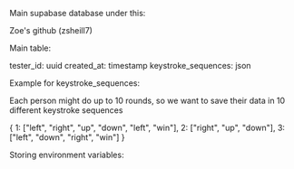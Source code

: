 Main supabase database under this:

Zoe's github (zsheill7)

Main table:

tester_id: uuid
created_at: timestamp
keystroke_sequences: json

Example for keystroke_sequences:

Each person might do up to 10 rounds, so we want to save their data
in 10 different keystroke sequences

{
    1: ["left", "right", "up", "down", "left", "win"],
    2: ["right", "up", "down"],
    3: ["left", "down", "right", "win"]
}

Storing environment variables:





